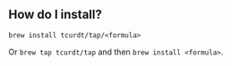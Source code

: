 ## How do I install?

`brew install tcurdt/tap/<formula>`

Or `brew tap tcurdt/tap` and then `brew install <formula>`.
